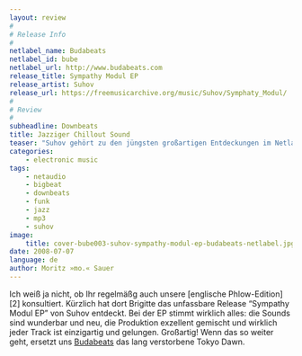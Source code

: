 ```yaml
---
layout: review
#
# Release Info
#
netlabel_name: Budabeats
netlabel_id: bube
netlabel_url: http://www.budabeats.com
release_title: Sympathy Modul EP
release_artist: Suhov
release_url: https://freemusicarchive.org/music/Suhov/Symphaty_Modul/
#
# Review
#
subheadline: Downbeats
title: Jazziger Chillout Sound
teaser: "Suhov gehört zu den jüngsten großartigen Entdeckungen im Netlabel-Land. Verrauschte Samples, kickende Beats und ein Sound der zwischen Jazz, Funk und ein wenig Soul hin- und herpendelt. Eine außergewöhnlich runde Veröffentlichung für Musikliebhaber, die alten und unerreichten Platten von MC Solaar, Kruder & Dorfmeister oder Mr. Scruff nachtrauern. Suhov zaubert Euch ein Lächeln ins Gesicht."
categories:
    - electronic music
tags:
    - netaudio
    - bigbeat
    - downbeats
    - funk
    - jazz
    - mp3
    - suhov
image:
    title: cover-bube003-suhov-sympathy-modul-ep-budabeats-netlabel.jpg
date: 2008-07-07
language: de
author: Moritz »mo.« Sauer
---
```

Ich weiß ja nicht, ob Ihr regelmäßg auch unsere [englische Phlow-Edition][2] konsultiert. Kürzlich hat dort Brigitte das unfassbare Release “Sympathy Modul EP” von Suhov entdeckt. Bei der EP stimmt wirklich alles: die Sounds sind wunderbar und neu, die Produktion exzellent gemischt und wirklich jeder Track ist einzigartig und gelungen. Großartig! Wenn das so weiter geht, ersetzt uns <a href="http://www.budabeats.com" target="_blank">Budabeats</a> das lang verstorbene Tokyo Dawn.
